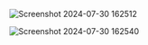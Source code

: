 ![Screenshot 2024-07-30 162512](https://github.com/user-attachments/assets/85b78c0c-a7e5-4bf1-9b09-bfd822025a6a)



![Screenshot 2024-07-30 162540](https://github.com/user-attachments/assets/c45641f9-ae61-4c2b-9430-14fd0828c10a)
